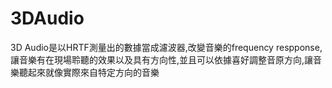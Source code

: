 # 3DAudio
3D Audio是以HRTF測量出的數據當成濾波器,改變音樂的frequency respponse,讓音樂有在現場聆聽的效果以及具有方向性,並且可以依據喜好調整音原方向,讓音樂聽起來就像實際來自特定方向的音樂
